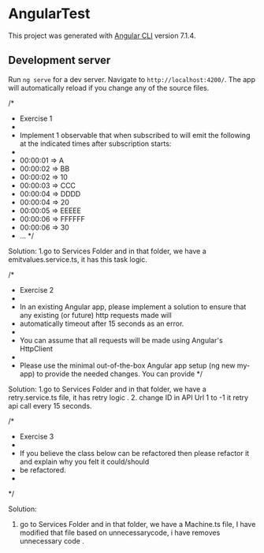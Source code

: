 # AngularTest

This project was generated with [Angular CLI](https://github.com/angular/angular-cli) version 7.1.4.

## Development server

Run `ng serve` for a dev server. Navigate to `http://localhost:4200/`. The app will automatically reload if you change any of the source files.

/*
 * Exercise 1
 *
 * Implement 1 observable that when subscribed to will emit the following at the indicated times after subscription starts:
 *
 * 00:00:01 => A
 * 00:00:02 => BB
 * 00:00:02 => 10
 * 00:00:03 => CCC
 * 00:00:04 => DDDD
 * 00:00:04 => 20
 * 00:00:05 => EEEEE
 * 00:00:06 => FFFFFF
 * 00:00:06 => 30
 * ...
 */

Solution:
1.go to Services Folder and in that folder, we have a emitvalues.service.ts, it has this task logic.

/*
 * Exercise 2
 *
 * In an existing Angular app, please implement a solution to ensure that any existing (or future) http requests made will
 * automatically timeout after 15 seconds as an error.
 *
 * You can assume that all requests will be made using Angular's HttpClient
 *
 * Please use the minimal out-of-the-box Angular app setup (ng new my-app) to provide the needed changes. You can provide
 */

 Solution:
 1.go to Services Folder and in that folder, we have a retry.service.ts file, it has retry logic .
 2. change ID in API Url 1 to -1 it retry api call every 15 seconds.

/*
 * Exercise 3
 *
 * If you believe the class below can be refactored then please refactor it and explain why you felt it could/should
 * be refactored.
 *
 */

 Solution:
 1. go to Services Folder and in that folder, we have a Machine.ts file, I have modified that file  based on unnecessarycode, i have removes unnecessary code .
